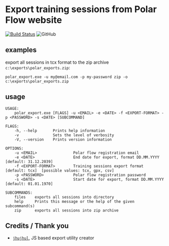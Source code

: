 # Export training sessions from Polar Flow website

[![Build Status](https://travis-ci.org/scanban/polar-flow-export.svg?branch=master)](https://travis-ci.org/scanban/polar-flow-export)
![GitHub](https://img.shields.io/github/license/scanban/polar-flow-export.svg)

## examples

export all sessions in tcx format to the zip archive `c:\exports\polar_exports.zip`:
```
polar_export.exe -u my@email.com -p my-password zip -o c:\exports\polar_exports.zip
```

## usage

```
USAGE:
    polar_export.exe [FLAGS] -u <EMAIL> -e <DATE> -f <EXPORT-FORMAT> -p <PASSWORD> -s <DATE> [SUBCOMMAND]

FLAGS:
    -h, --help       Prints help information
    -v               Sets the level of verbosity
    -V, --version    Prints version information

OPTIONS:
    -u <EMAIL>                Polar flow registration email
    -e <DATE>                 End date for export, format DD.MM.YYYY [default: 31.12.2039]
    -f <EXPORT-FORMAT>        Training sessions export format [default: tcx]  [possible values: tcx, gpx, csv]
    -p <PASSWORD>             Polar flow registration password
    -s <DATE>                 Start date for export, format DD.MM.YYYY [default: 01.01.1970]

SUBCOMMANDS:
    files    exports all sessions into directory
    help     Prints this message or the help of the given subcommand(s)
    zip      exports all sessions into zip archive

```

## Credits / Thank you

* [`jhujhul`], JS based export utility creator

[`jhujhul`]: https://github.com/jhujhul